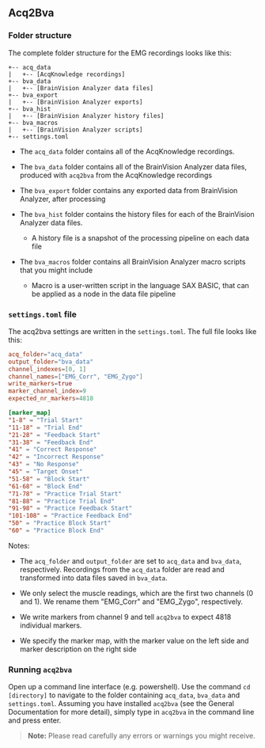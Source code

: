 ## Acq2Bva

### Folder structure

The complete folder structure for the EMG recordings looks like this:

```
+-- acq_data
|   +-- [AcqKnowledge recordings]
+-- bva_data
|   +-- [BrainVision Analyzer data files]
+-- bva_export
|   +-- [BrainVision Analyzer exports]
+-- bva_hist
|   +-- [BrainVision Analyzer history files]
+-- bva_macros
|   +-- [BrainVision Analyzer scripts]
+-- settings.toml
```

- The `acq_data` folder contains all of the AcqKnowledge recordings.

- The `bva_data` folder contains all of the BrainVision Analyzer data files, produced with `acq2bva` from the AcqKnowledge recordings

- The `bva_export` folder contains any exported data from BrainVision Analyzer, after processing

- The `bva_hist` folder contains the history files for each of the BrainVision Analyzer data files.

  - A history file is a snapshot of the processing pipeline on each data file

- The `bva_macros` folder contains all BrainVision Analyzer macro scripts that you might include
  - Macro is a user-written script in the language SAX BASIC, that can be applied as a node in the data file pipeline

### `settings.toml` file

The acq2bva settings are written in the `settings.toml`. The full file looks like this:

```toml
acq_folder="acq_data"
output_folder="bva_data"
channel_indexes=[0, 1]
channel_names=["EMG_Corr", "EMG_Zygo"]
write_markers=true
marker_channel_index=9
expected_nr_markers=4818

[marker_map]
"1-8" = "Trial Start"
"11-18" = "Trial End"
"21-28" = "Feedback Start"
"31-38" = "Feedback End"
"41" = "Correct Response"
"42" = "Incorrect Response"
"43" = "No Response"
"45" = "Target Onset"
"51-58" = "Block Start"
"61-68" = "Block End"
"71-78" = "Practice Trial Start"
"81-88" = "Practice Trial End"
"91-98" = "Practice Feedback Start"
"101-108" = "Practice Feedback End"
"50" = "Practice Block Start"
"60" = "Practice Block End"
```

Notes:

- The `acq_folder` and `output_folder` are set to `acq_data` and `bva_data`, respectively. Recordings from the `acq_data` folder are read and transformed into data files saved in `bva_data`.

- We only select the muscle readings, which are the first two channels (0 and 1). We rename them "EMG_Corr" and "EMG_Zygo", respectively.

- We write markers from channel 9 and tell `acq2bva` to expect 4818 individual markers.

- We specify the marker map, with the marker value on the left side and marker description on the right side

### Running `acq2bva`

Open up a command line interface (e.g. powershell). Use the command `cd [directory]` to navigate to the folder containing `acq_data`, `bva_data` and `settings.toml`. Assuming you have installed `acq2bva` (see the General Documentation for more detail), simply type in `acq2bva` in the command line and press enter.

> **Note:** Please read carefully any errors or warnings you might receive.
